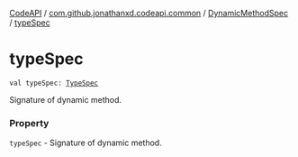 [CodeAPI](../../index.md) / [com.github.jonathanxd.codeapi.common](../index.md) / [DynamicMethodSpec](index.md) / [typeSpec](.)

# typeSpec

`val typeSpec: `[`TypeSpec`](../../com.github.jonathanxd.codeapi.base/-type-spec/index.md)

Signature of dynamic method.

### Property

`typeSpec` - Signature of dynamic method.